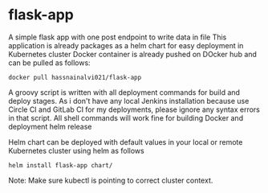 # flask-app
A simple flask app with one post endpoint to write data in file
This application is already packages as a helm chart for easy deployment in Kubernetes cluster
Docker container is already pushed on DOcker hub and can be pulled as follows:
```
docker pull hassnainalvi021/flask-app
```
A groovy script is written with all deployment commands for build and deploy stages. As i don't have any local Jenkins installation because use Circle CI and GitLab CI for my deployments, please ignore any syntax errors in that script. All shell commands will work fine for building Docker and deployment helm release

Helm chart can be deployed with default values in your local or remote Kubernetes cluster using helm as follows
```
helm install flask-app chart/
```
Note: Make sure kubectl is pointing to correct cluster context.
